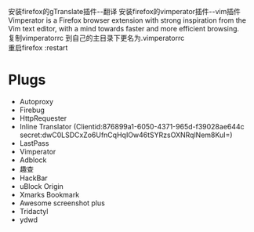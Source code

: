 安装firefox的gTranslate插件--翻译
安装firefox的vimperator插件--vim插件  
Vimperator is a Firefox browser extension with strong inspiration from the Vim text editor,
with a mind towards faster and more efficient browsing.  
复制vimperatorrc 到自己的主目录下更名为.vimperatorrc  
重启firefox :restart  

# Plugs

* Autoproxy 
* Firebug
* HttpRequester
* Inline Translator (Clientid:876899a1-6050-4371-965d-f39028ae644c secret:dwC0LSDCxZo6UfnCqHqIOw46tSYRzsOXNRqlNem8KuI=)
* LastPass
* Vimperator
* Adblock
* 趣查
* HackBar
* uBlock Origin
* Xmarks Bookmark
* Awesome screenshot plus
* Tridactyl
* ydwd

